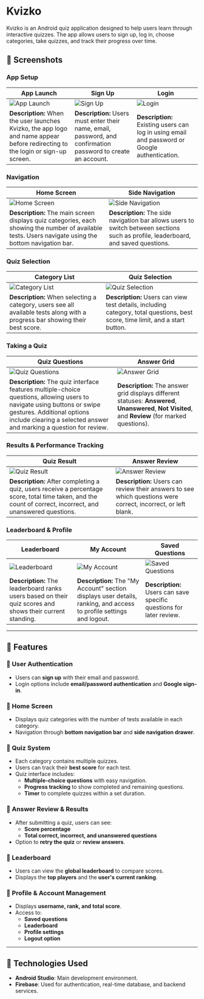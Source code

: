 # Kvizko

Kvizko is an Android quiz application designed to help users learn through interactive quizzes. The app allows users to sign up, log in, choose categories, take quizzes, and track their progress over time.

## 📱 Screenshots

### **App Setup**
| App Launch | Sign Up | Login |
|------------|--------|-------|
| ![App Launch](https://github.com/user-attachments/assets/154fbf03-d139-4c35-a926-609d61ebe0be) | ![Sign Up](https://github.com/user-attachments/assets/29931f0e-baf1-4422-9fb1-264af171f32c) | ![Login](https://github.com/user-attachments/assets/186d0797-4a8e-4b81-83ab-011c9062d96a) |
| **Description:** When the user launches Kvizko, the app logo and name appear before redirecting to the login or sign-up screen. | **Description:** Users must enter their name, email, password, and confirmation password to create an account. | **Description:** Existing users can log in using email and password or Google authentication. |

### **Navigation**
| Home Screen | Side Navigation |
|------------|--------------|
| ![Home Screen](https://github.com/user-attachments/assets/54fe373a-9aa5-4dae-bafd-a393adfdf9c3) | ![Side Navigation](https://github.com/user-attachments/assets/024c4db8-2a6e-4f47-9c36-f0393dc24348) |
| **Description:** The main screen displays quiz categories, each showing the number of available tests. Users navigate using the bottom navigation bar. | **Description:** The side navigation bar allows users to switch between sections such as profile, leaderboard, and saved questions. |

### **Quiz Selection**
| Category List | Quiz Selection |
|--------------|--------------|
| ![Category List](https://github.com/user-attachments/assets/53bcd343-a333-4055-b5bf-490c5d4d2388) | ![Quiz Selection](https://github.com/user-attachments/assets/91f95269-7aff-422e-a799-d3b86d5ed3f4) |
| **Description:** When selecting a category, users see all available tests along with a progress bar showing their best score. | **Description:** Users can view test details, including category, total questions, best score, time limit, and a start button. |

### **Taking a Quiz**
| Quiz Questions | Answer Grid |
|---------------|-------------|
| ![Quiz Questions](https://github.com/user-attachments/assets/3c519886-e3f0-4e94-aac3-7dec5bb5f69a) | ![Answer Grid](https://github.com/user-attachments/assets/30ba6a67-ab80-4c87-8546-297b62702b75) |
| **Description:** The quiz interface features multiple-choice questions, allowing users to navigate using buttons or swipe gestures. Additional options include clearing a selected answer and marking a question for review. | **Description:** The answer grid displays different statuses: **Answered**, **Unanswered**, **Not Visited**, and **Review** (for marked questions). |

### **Results & Performance Tracking**
| Quiz Result | Answer Review |
|------------|--------------|
| ![Quiz Result](https://github.com/user-attachments/assets/866592a5-6faa-4015-baf0-18772c3f34c3) | ![Answer Review](https://github.com/user-attachments/assets/0c893d37-fc08-4a06-9e30-014f495fbfb0) |
| **Description:** After completing a quiz, users receive a percentage score, total time taken, and the count of correct, incorrect, and unanswered questions. | **Description:** Users can review their answers to see which questions were correct, incorrect, or left blank. |

### **Leaderboard & Profile**
| Leaderboard | My Account | Saved Questions |
|------------|-----------|----------------|
| ![Leaderboard](https://github.com/user-attachments/assets/34cd57fc-faa8-42d2-bd0d-c232f1d84ecd) | ![My Account](https://github.com/user-attachments/assets/27a821fe-1e79-4790-be5d-82580961013c) | ![Saved Questions](https://github.com/user-attachments/assets/a33669b5-72e8-470a-b831-ee2560c5488e) |
| **Description:** The leaderboard ranks users based on their quiz scores and shows their current standing. | **Description:** The "My Account" section displays user details, ranking, and access to profile settings and logout. | **Description:** Users can save specific questions for later review. |

---

## 🚀 Features

### 🔹 User Authentication
- Users can **sign up** with their email and password.
- Login options include **email/password authentication** and **Google sign-in**.

### 🔹 Home Screen
- Displays quiz categories with the number of tests available in each category.
- Navigation through **bottom navigation bar** and **side navigation drawer**.

### 🔹 Quiz System
- Each category contains multiple quizzes.
- Users can track their **best score** for each test.
- Quiz interface includes:
  - **Multiple-choice questions** with easy navigation.
  - **Progress tracking** to show completed and remaining questions.
  - **Timer** to complete quizzes within a set duration.

### 🔹 Answer Review & Results
- After submitting a quiz, users can see:
  - **Score percentage**
  - **Total correct, incorrect, and unanswered questions**
- Option to **retry the quiz** or **review answers**.

### 🔹 Leaderboard
- Users can view the **global leaderboard** to compare scores.
- Displays the **top players** and the **user's current ranking**.

### 🔹 Profile & Account Management
- Displays **username, rank, and total score**.
- Access to:
  - **Saved questions**
  - **Leaderboard**
  - **Profile settings**
  - **Logout option**

---

## 🔧 Technologies Used
- **Android Studio**: Main development environment.
- **Firebase**: Used for authentication, real-time database, and backend services.
